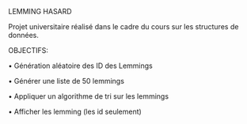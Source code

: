 LEMMING HASARD

Projet universitaire réalisé dans le cadre du cours sur les structures de données. 

OBJECTIFS:

• Génération aléatoire des ID des Lemmings

• Générer une liste de 50 lemmings

• Appliquer un algorithme de tri sur les lemmings

• Afficher les lemming (les id seulement)
